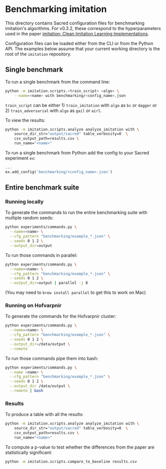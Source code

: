 # Benchmarking imitation

This directory contains Sacred configuration files for benchmarking imitation's algorithms. For v0.3.2, these correspond to the hyperparameters used in the paper [imitation: Clean Imitation Learning Implementations](https://www.rocamonde.com/publication/gleave-imitation-2022/).

Configuration files can be loaded either from the CLI or from the Python API. The examples below assume that your current working directory is the root of the `imitation` repository.

## Single benchmark

To run a single benchmark from the command line:

```bash
python -m imitation.scripts.<train_script> <algo> \
    --name=<name> with benchmarking/<config_name>.json
```

`train_script` can be either 1) `train_imitation` with `algo` as `bc` or `dagger` or 2) `train_adversarial`  with `algo` as `gail` or `airl`.

To view the results:

```bash
python -m imitation.scripts.analyze analyze_imitation with \
    source_dir_str="output/sacred" table_verbosity=0  \
    csv_output_path=results.csv \
    run_name="<name>"
```

To run a single benchmark from Python add the config to your Sacred experiment `ex`:

```python
...
ex.add_config('benchmarking/<config_name>.json')
```

## Entire benchmark suite

### Running locally

To generate the commands to run the entire benchmarking suite with multiple random seeds:

```bash
python experiments/commands.py \
  --name=<name> \
  --cfg_pattern "benchmarking/example_*.json" \
  --seeds 0 1 2 \
  --output_dir=output
```

To run those commands in parallel:

```bash
python experiments/commands.py \
  --name=<name> \
  --cfg_pattern "benchmarking/example_*.json" \
  --seeds 0 1 2 \
  --output_dir=output | parallel -j 8
```

(You may need to `brew install parallel` to get this to work on Mac)

### Running on Hofvarpnir

To generate the commands for the Hofvarpnir cluster:

```bash
python experiments/commands.py \
  --name=<name> \
  --cfg_pattern "benchmarking/example_*.json" \
  --seeds 0 1 2 \
  --output_dir=/data/output \
  --remote
```

To run those commands pipe them into bash:

```bash
python experiments/commands.py \
  --name <name> \
  --cfg_pattern "benchmarking/example_*.json" \
  --seeds 0 1 2 \
  --output_dir /data/output \
  --remote | bash
```

### Results

To produce a table with all the results:

```bash
python -m imitation.scripts.analyze analyze_imitation with \
    source_dir_str="output/sacred" table_verbosity=0  \
    csv_output_path=results.csv \
    run_name="<name>"
```

To compute a p-value to test whether the differences from the paper are statistically significant:

```bash
python -m imitation.scripts.compare_to_baseline results.csv
```
